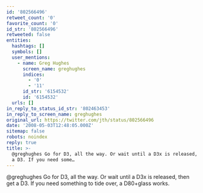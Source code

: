```yaml
---
id: '802566496'
retweet_count: '0'
favorite_count: '0'
id_str: '802566496'
retweeted: false
entities:
  hashtags: []
  symbols: []
  user_mentions:
    - name: Greg Hughes
      screen_name: greghughes
      indices:
        - '0'
        - '11'
      id_str: '6154532'
      id: '6154532'
  urls: []
in_reply_to_status_id_str: '802463453'
in_reply_to_screen_name: greghughes
original_url: https://twitter.com/jth/status/802566496
date: '2008-05-03T12:48:05.000Z'
sitemap: false
robots: noindex
reply: true
title: >-
  @greghughes Go for D3, all the way. Or wait until a D3x is released, then get
  a D3. If you need some…
---
```


@greghughes Go for D3, all the way. Or wait until a D3x is released, then get a D3. If you need something to tide over, a D80+glass works.